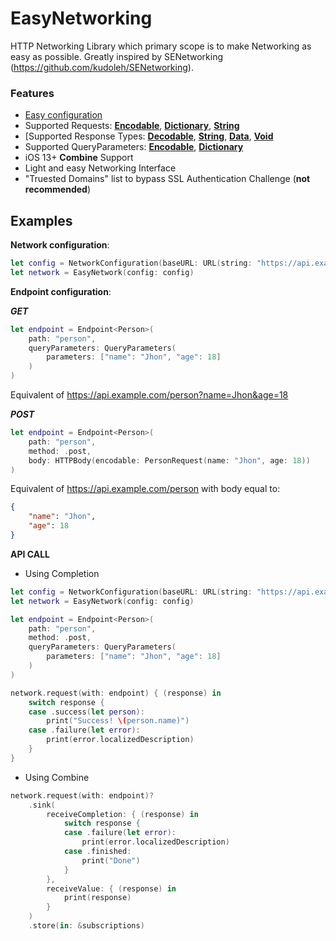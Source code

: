 # EasyNetworking
HTTP Networking Library which primary scope is to make Networking as easy as possible.
Greatly inspired by SENetworking (https://github.com/kudoleh/SENetworking).

### Features

- [Easy configuration](#config)
- Supported Requests:  [**Encodable**](#requests_encodable), [**Dictionary**](#RequestsDictionary), [**String**](#requests_string)
- [Supported Response Types: [**Decodable**](#response_decodable), [**String**](#response_string), [**Data**](#response_data), [**Void**](#response_void)
- Supported QueryParameters: [**Encodable**](#query_encodable), [**Dictionary**](#query_dictionary)
- iOS 13+ **Combine** Support
- Light and easy Networking Interface
- "Truested Domains" list to bypass SSL Authentication Challenge (**not recommended**)

## Examples

**Network configuration**:
```swift
let config = NetworkConfiguration(baseURL: URL(string: "https://api.example.com")!)
let network = EasyNetwork(config: config)
```

**Endpoint configuration**:

***GET***

```swift
let endpoint = Endpoint<Person>(
    path: "person",
	queryParameters: QueryParameters(
		parameters: ["name": "Jhon", "age": 18]
	)
)
```
Equivalent of https://api.example.com/person?name=Jhon&age=18


***POST***
```swift
let endpoint = Endpoint<Person>(
    path: "person",
	method: .post,
	body: HTTPBody(encodable: PersonRequest(name: "Jhon", age: 18))
)
```
Equivalent of https://api.example.com/person with body equal to:

```json
{
	"name": "Jhon",
	"age": 18
}
```

**API CALL**

- Using Completion

```swift
let config = NetworkConfiguration(baseURL: URL(string: "https://api.example.com")!)
let network = EasyNetwork(config: config)

let endpoint = Endpoint<Person>(
    path: "person",
	method: .post,
	queryParameters: QueryParameters(
		parameters: ["name": "Jhon", "age": 18]
	)
)

network.request(with: endpoint) { (response) in
	switch response {
	case .success(let person):
		print("Success! \(person.name)")
	case .failure(let error):
		print(error.localizedDescription)
	}
}
```

- Using Combine

```swift
network.request(with: endpoint)?
	.sink(
		receiveCompletion: { (response) in
			switch response {
			case .failure(let error):
				print(error.localizedDescription)
			case .finished:
				print("Done")
			}
		},
		receiveValue: { (response) in
			print(response)
		}
	)
	.store(in: &subscriptions)
```
